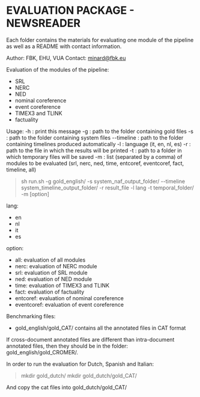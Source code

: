EVALUATION PACKAGE - NEWSREADER
===============================

Each folder contains the materials for evaluating one module of the pipeline as well as a README with contact information.

Author: FBK, EHU, VUA
Contact: minard@fbk.eu

Evaluation of the modules of the pipeline:
- SRL
- NERC
- NED
- nominal coreference
- event coreference
- TIMEX3 and TLINK
- factuality

Usage:
        -h           : print this message
        -g           : path to the folder containing gold files
        -s           : path to the folder containing system files
        --timeline   : path to the folder containing timelines produced automatically
        -l           : language (it, en, nl, es)
        -r           : path to the file in which the results will be printed
        -t           : path to a folder in which temporary files will be saved
        -m           : list (separated by a comma) of modules to be evaluated (srl, nerc, ned, time, entcoref, eventcoref, fact, timeline, all)


> sh run.sh -g gold_english/ -s system_naf_output_folder/ --timeline system_timeline_output_folder/ -r result_file -l lang -t temporal_folder/ -m [option]

lang:
- en
- nl
- it
- es

option:
- all: evaluation of all modules
- nerc: evaluation of NERC module
- srl: evaluation of SRL module
- ned: evaluation of NED module
- time: evaluation of TIMEX3 and TLINK
- fact: evaluation of factuality
- entcoref: evaluation of nominal coreference
- eventcoref: evaluation of event coreference 

Benchmarking files:
- gold_english/gold_CAT/ contains all the annotated files in CAT format

If cross-document annotated files are different than intra-document annotated files, then they should be in the folder: gold_english/gold_CROMER/.

In order to run the evaluation for Dutch, Spanish and Italian:
> mkdir gold_dutch/
> mkdir gold_dutch/gold_CAT/

And copy the cat files into gold_dutch/gold_CAT/

